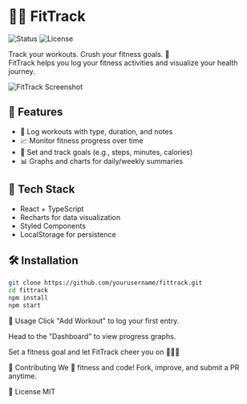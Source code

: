 # 🏋️‍♀️ FitTrack

![Status](https://img.shields.io/badge/status-active-brightgreen) ![License](https://img.shields.io/badge/license-MIT-blue.svg)

Track your workouts. Crush your fitness goals. 💪  
FitTrack helps you log your fitness activities and visualize your health journey.

![FitTrack Screenshot](https://via.placeholder.com/800x400.png?text=FitTrack+Dashboard)

## 🧰 Features
- 📝 Log workouts with type, duration, and notes
- 📈 Monitor fitness progress over time
- 🎯 Set and track goals (e.g., steps, minutes, calories)
- 📊 Graphs and charts for daily/weekly summaries

## 🔨 Tech Stack
- React + TypeScript
- Recharts for data visualization
- Styled Components
- LocalStorage for persistence

## 🛠 Installation
```bash
git clone https://github.com/yourusername/fittrack.git
cd fittrack
npm install
npm start
```

🚀 Usage
Click "Add Workout" to log your first entry.

Head to the "Dashboard" to view progress graphs.

Set a fitness goal and let FitTrack cheer you on 🏃‍♂️💨

📣 Contributing
We 💖 fitness and code! Fork, improve, and submit a PR anytime.

📜 License
MIT
